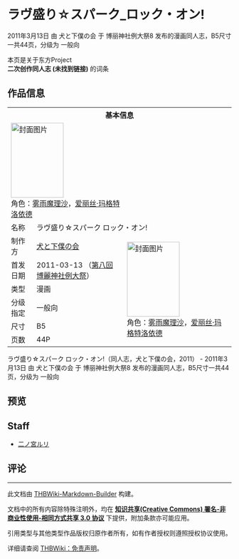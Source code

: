 # ラヴ盛り☆スパーク_ロック・オン!

<!-- source html: G:\repos\THBWiki-Markdown-Builder\THBWikiMarkdown\Temp\main\4\40\ns0%3A%E3%83%A9%E3%83%B4%E7%9B%9B%E3%82%8A%E2%98%86%E3%82%B9%E3%83%91%E3%83%BC%E3%82%AF_%E3%83%AD%E3%83%83%E3%82%AF%E3%83%BB%E3%82%AA%E3%83%B3%21.html -->

2011年3月13日 由 犬と下僕の会 于 博丽神社例大祭8 发布的漫画同人志，B5尺寸一共44页，分级为 一般向

本页是关于东方Project  
 **二次创作同人志 (未找到链接)** 的词条

## 作品信息

<table><tbody><tr><th colspan="3">基本信息</th></tr><tr><td class="cover-artwork-mobile" colspan="2"><a href="./文件-ラヴ盛り☆スパーク_ロック・オン!封面.jpg.md" class="image" title="封面图片"><img alt="封面图片" src="https://upload.thwiki.cc/thumb/0/08/%E3%83%A9%E3%83%B4%E7%9B%9B%E3%82%8A%E2%98%86%E3%82%B9%E3%83%91%E3%83%BC%E3%82%AF_%E3%83%AD%E3%83%83%E3%82%AF%E3%83%BB%E3%82%AA%E3%83%B3%21%E5%B0%81%E9%9D%A2.jpg/118px-%E3%83%A9%E3%83%B4%E7%9B%9B%E3%82%8A%E2%98%86%E3%82%B9%E3%83%91%E3%83%BC%E3%82%AF_%E3%83%AD%E3%83%83%E3%82%AF%E3%83%BB%E3%82%AA%E3%83%B3%21%E5%B0%81%E9%9D%A2.jpg" decoding="async" loading="lazy" width="118" height="168" srcset="https://upload.thwiki.cc/thumb/0/08/%E3%83%A9%E3%83%B4%E7%9B%9B%E3%82%8A%E2%98%86%E3%82%B9%E3%83%91%E3%83%BC%E3%82%AF_%E3%83%AD%E3%83%83%E3%82%AF%E3%83%BB%E3%82%AA%E3%83%B3%21%E5%B0%81%E9%9D%A2.jpg/177px-%E3%83%A9%E3%83%B4%E7%9B%9B%E3%82%8A%E2%98%86%E3%82%B9%E3%83%91%E3%83%BC%E3%82%AF_%E3%83%AD%E3%83%83%E3%82%AF%E3%83%BB%E3%82%AA%E3%83%B3%21%E5%B0%81%E9%9D%A2.jpg 1.5x, https://upload.thwiki.cc/thumb/0/08/%E3%83%A9%E3%83%B4%E7%9B%9B%E3%82%8A%E2%98%86%E3%82%B9%E3%83%91%E3%83%BC%E3%82%AF_%E3%83%AD%E3%83%83%E3%82%AF%E3%83%BB%E3%82%AA%E3%83%B3%21%E5%B0%81%E9%9D%A2.jpg/236px-%E3%83%A9%E3%83%B4%E7%9B%9B%E3%82%8A%E2%98%86%E3%82%B9%E3%83%91%E3%83%BC%E3%82%AF_%E3%83%AD%E3%83%83%E3%82%AF%E3%83%BB%E3%82%AA%E3%83%B3%21%E5%B0%81%E9%9D%A2.jpg 2x" data-file-width="1280" data-file-height="1825"></a><div class="cover-char">角色：<a href="./雾雨魔理沙.md" title="雾雨魔理沙">雾雨魔理沙</a>，<a href="./爱丽丝·玛格特洛依德.md" title="爱丽丝·玛格特洛依德">爱丽丝·玛格特洛依德</a></div></td>
</tr><tr><td class="label">名称</td><td colspan="2"> ラヴ盛り☆スパーク ロック・オン! </td></tr><tr><td class="label">制作方</td><td><a href="./犬と下僕の会.md" title="犬と下僕の会">犬と下僕の会</a></td><td class="cover-artwork" rowspan="6" style="min-width:168px;"><a href="./文件-ラヴ盛り☆スパーク_ロック・オン!封面.jpg.md" class="image" title="封面图片"><img alt="封面图片" src="https://upload.thwiki.cc/thumb/0/08/%E3%83%A9%E3%83%B4%E7%9B%9B%E3%82%8A%E2%98%86%E3%82%B9%E3%83%91%E3%83%BC%E3%82%AF_%E3%83%AD%E3%83%83%E3%82%AF%E3%83%BB%E3%82%AA%E3%83%B3%21%E5%B0%81%E9%9D%A2.jpg/118px-%E3%83%A9%E3%83%B4%E7%9B%9B%E3%82%8A%E2%98%86%E3%82%B9%E3%83%91%E3%83%BC%E3%82%AF_%E3%83%AD%E3%83%83%E3%82%AF%E3%83%BB%E3%82%AA%E3%83%B3%21%E5%B0%81%E9%9D%A2.jpg" decoding="async" loading="lazy" width="118" height="168" srcset="https://upload.thwiki.cc/thumb/0/08/%E3%83%A9%E3%83%B4%E7%9B%9B%E3%82%8A%E2%98%86%E3%82%B9%E3%83%91%E3%83%BC%E3%82%AF_%E3%83%AD%E3%83%83%E3%82%AF%E3%83%BB%E3%82%AA%E3%83%B3%21%E5%B0%81%E9%9D%A2.jpg/177px-%E3%83%A9%E3%83%B4%E7%9B%9B%E3%82%8A%E2%98%86%E3%82%B9%E3%83%91%E3%83%BC%E3%82%AF_%E3%83%AD%E3%83%83%E3%82%AF%E3%83%BB%E3%82%AA%E3%83%B3%21%E5%B0%81%E9%9D%A2.jpg 1.5x, https://upload.thwiki.cc/thumb/0/08/%E3%83%A9%E3%83%B4%E7%9B%9B%E3%82%8A%E2%98%86%E3%82%B9%E3%83%91%E3%83%BC%E3%82%AF_%E3%83%AD%E3%83%83%E3%82%AF%E3%83%BB%E3%82%AA%E3%83%B3%21%E5%B0%81%E9%9D%A2.jpg/236px-%E3%83%A9%E3%83%B4%E7%9B%9B%E3%82%8A%E2%98%86%E3%82%B9%E3%83%91%E3%83%BC%E3%82%AF_%E3%83%AD%E3%83%83%E3%82%AF%E3%83%BB%E3%82%AA%E3%83%B3%21%E5%B0%81%E9%9D%A2.jpg 2x" data-file-width="1280" data-file-height="1825"></a><div class="cover-char">角色：<a href="./雾雨魔理沙.md" title="雾雨魔理沙">雾雨魔理沙</a>，<a href="./爱丽丝·玛格特洛依德.md" title="爱丽丝·玛格特洛依德">爱丽丝·玛格特洛依德</a></div></td>
</tr><tr><td class="label">首发日期</td><td>2011-03-13&#160;（<a href="/展会作品列表?e=%E5%8D%9A%E4%B8%BD%E7%A5%9E%E7%A4%BE%E4%BE%8B%E5%A4%A7%E7%A5%AD%238">第八回 博麗神社例大祭</a>）</td></tr><tr><td class="label">类型</td><td>漫画</td></tr><tr><td class="label">分级指定</td><td>一般向</td></tr><tr><td class="label">尺寸</td><td>B5</td></tr><tr><td class="label">页数</td><td>44P</td></tr></tbody></table>

ラヴ盛り☆スパーク ロック・オン!（同人志，犬と下僕の会，2011） - 2011年3月13日 由 犬と下僕の会 于 博丽神社例大祭8 发布的漫画同人志，B5尺寸一共44页，分级为 一般向

## 预览

## Staff
- [二ノ宮ルリ](./二ノ宫ルリ.md)


## 评论




---

此文档由 [THBWiki-Markdown-Builder](https://github.com/Delsin-Yu/THBWiki-Markdown-Builder) 构建。

文档中的所有内容除特殊注明外，均在 [**知识共享(Creative Commons) 署名-非商业性使用-相同方式共享 3.0 协议**](https://creativecommons.org/licenses/by-sa/3.0/deed.zh-hans) 下提供，附加条款亦可能应用。

引用类型与其他类型作品版权归原作者所有，如有作者授权则遵照授权协议使用。

详细请查阅 [THBWiki：免责声明](https://thbwiki.cc/THBWiki:%E5%85%8D%E8%B4%A3%E5%A3%B0%E6%98%8E)。

